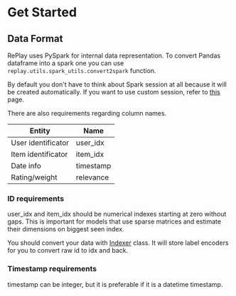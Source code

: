 # Get Started

## Data Format

RePlay uses PySpark for internal data representation. 
To convert Pandas dataframe into a spark one you can use `replay.utils.spark_utils.convert2spark` function.

By default you don't have to think about Spark session at all because it will be created automatically.
If you want to use custom session, refer to [this](spark.rst) page.

There are also requirements regarding column names.

| Entity             | Name      |
| ------------------ | --------- |
| User identificator | user_idx  |
| Item identificator | item_idx  |
| Date info          | timestamp |
| Rating/weight      | relevance |

### ID requirements

user_idx and item_idx should be numerical indexes starting at zero without gaps. 
This is important for models that use sparse matrices and estimate their dimensions on biggest seen index.

You should convert your data with [Indexer](modules/data_preparator.rst) class. 
It will store label encoders for you to convert raw id to idx and back.

### Timestamp requirements

timestamp can be integer, but it is preferable if it is a datetime timestamp.
